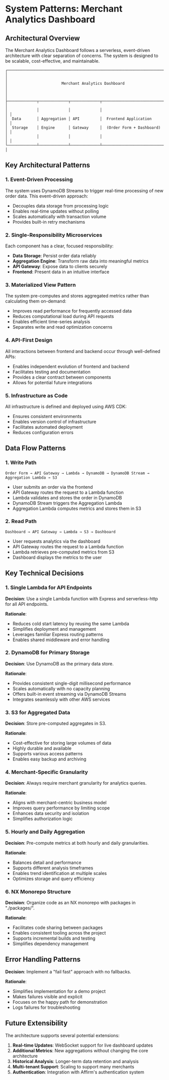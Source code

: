 # System Patterns: Merchant Analytics Dashboard

## Architectural Overview

The Merchant Analytics Dashboard follows a serverless, event-driven architecture with clear separation of concerns. The system is designed to be scalable, cost-effective, and maintainable.

```
┌─────────────────────────────────────────────────────────────────────────┐
│                                                                         │
│                        Merchant Analytics Dashboard                     │
│                                                                         │
├─────────────┬─────────────┬─────────────┬─────────────────────────────┐ │
│             │             │             │                             │ │
│  Data       │ Aggregation │ API         │  Frontend Application       │ │
│  Storage    │ Engine      │ Gateway     │  (Order Form + Dashboard)   │ │
│             │             │             │                             │ │
└─────────────┴─────────────┴─────────────┴─────────────────────────────┘ │
```

## Key Architectural Patterns

### 1. Event-Driven Processing

The system uses DynamoDB Streams to trigger real-time processing of new order data. This event-driven approach:

- Decouples data storage from processing logic
- Enables real-time updates without polling
- Scales automatically with transaction volume
- Provides built-in retry mechanisms

### 2. Single-Responsibility Microservices

Each component has a clear, focused responsibility:

- **Data Storage**: Persist order data reliably
- **Aggregation Engine**: Transform raw data into meaningful metrics
- **API Gateway**: Expose data to clients securely
- **Frontend**: Present data in an intuitive interface

### 3. Materialized View Pattern

The system pre-computes and stores aggregated metrics rather than calculating them on-demand:

- Improves read performance for frequently accessed data
- Reduces computational load during API requests
- Enables efficient time-series analysis
- Separates write and read optimization concerns

### 4. API-First Design

All interactions between frontend and backend occur through well-defined APIs:

- Enables independent evolution of frontend and backend
- Facilitates testing and documentation
- Provides a clear contract between components
- Allows for potential future integrations

### 5. Infrastructure as Code

All infrastructure is defined and deployed using AWS CDK:

- Ensures consistent environments
- Enables version control of infrastructure
- Facilitates automated deployment
- Reduces configuration errors

## Data Flow Patterns

### 1. Write Path

```
Order Form → API Gateway → Lambda → DynamoDB → DynamoDB Stream → Aggregation Lambda → S3
```

- User submits an order via the frontend
- API Gateway routes the request to a Lambda function
- Lambda validates and stores the order in DynamoDB
- DynamoDB Stream triggers the Aggregation Lambda
- Aggregation Lambda computes metrics and stores them in S3

### 2. Read Path

```
Dashboard → API Gateway → Lambda → S3 → Dashboard
```

- User requests analytics via the dashboard
- API Gateway routes the request to a Lambda function
- Lambda retrieves pre-computed metrics from S3
- Dashboard displays the metrics to the user

## Key Technical Decisions

### 1. Single Lambda for API Endpoints

**Decision**: Use a single Lambda function with Express and serverless-http for all API endpoints.

**Rationale**:
- Reduces cold start latency by reusing the same Lambda
- Simplifies deployment and management
- Leverages familiar Express routing patterns
- Enables shared middleware and error handling

### 2. DynamoDB for Primary Storage

**Decision**: Use DynamoDB as the primary data store.

**Rationale**:
- Provides consistent single-digit millisecond performance
- Scales automatically with no capacity planning
- Offers built-in event streaming via DynamoDB Streams
- Integrates seamlessly with other AWS services

### 3. S3 for Aggregated Data

**Decision**: Store pre-computed aggregates in S3.

**Rationale**:
- Cost-effective for storing large volumes of data
- Highly durable and available
- Supports various access patterns
- Enables easy backup and archiving

### 4. Merchant-Specific Granularity

**Decision**: Always require merchant granularity for analytics queries.

**Rationale**:
- Aligns with merchant-centric business model
- Improves query performance by limiting scope
- Enhances data security and isolation
- Simplifies authorization logic

### 5. Hourly and Daily Aggregation

**Decision**: Pre-compute metrics at both hourly and daily granularities.

**Rationale**:
- Balances detail and performance
- Supports different analysis timeframes
- Enables trend identification at multiple scales
- Optimizes storage and query efficiency

### 6. NX Monorepo Structure

**Decision**: Organize code as an NX monorepo with packages in "./packages/".

**Rationale**:
- Facilitates code sharing between packages
- Enables consistent tooling across the project
- Supports incremental builds and testing
- Simplifies dependency management

## Error Handling Patterns

**Decision**: Implement a "fail fast" approach with no fallbacks.

**Rationale**:
- Simplifies implementation for a demo project
- Makes failures visible and explicit
- Focuses on the happy path for demonstration
- Logs failures for troubleshooting

## Future Extensibility

The architecture supports several potential extensions:

1. **Real-time Updates**: WebSocket support for live dashboard updates
2. **Additional Metrics**: New aggregations without changing the core architecture
3. **Historical Analysis**: Longer-term data retention and analysis
4. **Multi-tenant Support**: Scaling to support many merchants
5. **Authentication**: Integration with Affirm's authentication system